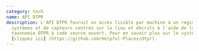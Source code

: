 ```yaml
---
category: tech
name: API DTPR
description: L'API DTPR fournit un accès lisible par machine à un registre de
  systèmes et de capteurs centrés sur le lieu et décrits à l'aide de la
  taxonomie DTPR à code source ouvert. Pour en savoir plus sur le système,
  [cliquez ici] (https://github.com/Helpful-Places/dtpr).
---
```

